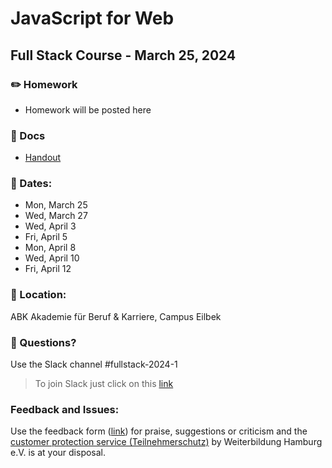 # JavaScript for Web
## Full Stack Course - March 25, 2024

### ✏️ Homework

- Homework will be posted here

### 📄 Docs

- [Handout](https://drive.google.com/file/d/1EZqg4wbLw1woasGVuMlTGontuw1-I760/view?usp=drive_link)

### 📅 Dates:
  - Mon, March 25 
  - Wed, March 27 
  - Wed, April 3 
  - Fri, April 5 
  - Mon, April 8 
  - Wed, April 10 
  - Fri, April 12

### 🎯 Location:
ABK Akademie für Beruf & Karriere, Campus Eilbek

### 🤔 Questions?

Use the Slack channel #fullstack-2024-1

> To join Slack just click on this [link](https://hamburgcodingschool.slack.com/join/shared_invite/enQtMjczNDI3OTE4NzIwLTE2ZmNkNDk5YTg3MDFlOTY2ZmU2YzU5YTU4MTNhNDg4MTRhNTMwYzFiNTdlOTdhYzllYzg5YmVkYzljNWExY2U#/)

### Feedback and Issues:
Use the feedback form ([link](https://docs.google.com/forms/d/e/1FAIpQLSfQnFh1yio7WherXYnVQcuPyk3s68z4HKrvDeErNkv0ghjbOQ/viewform?gxids=7628)) for praise, suggestions or criticism and the [customer protection service (Teilnehmerschutz)](https://www.weiterbildung-hamburg.net/der-verein/teilnehmerschutz/) by Weiterbildung Hamburg e.V. is at your disposal.

